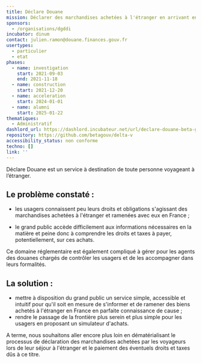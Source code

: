 ```yaml
---
title: Déclare Douane
mission: Déclarer des marchandises achetées à l'étranger en arrivant en France
sponsors:
  - /organisations/dgddi
incubator: dinum
contact: julien.ramon@douane.finances.gouv.fr
usertypes:
  - particulier
  - etat
phases:
  - name: investigation
    start: 2021-09-03
    end: 2021-11-18
  - name: construction
    start: 2021-12-20
  - name: acceleration
    start: 2024-01-01
  - name: alumni
    start: 2025-01-22
thematiques:
  - Administratif
dashlord_url: https://dashlord.incubateur.net/url/declare-douane-beta-gouv-fr/
repository: https://github.com/betagouv/delta-v
accessibility_status: non conforme
techno: []
link: ''
---
```

Déclare Douane est un service à destination de toute personne voyageant à l’étranger.

## Le problème constaté :

- les usagers connaissent peu leurs droits et obligations s'agissant des marchandises achetées à l'étranger et ramenées avec eux en France ;

- le grand public accède difficilement aux informations nécessaires en la matière et peine donc à comprendre les droits et taxes à payer, potentiellement, sur ces achats.

Ce domaine réglementaire est également compliqué à gérer pour les agents des douanes chargés de contrôler les usagers et de les accompagner dans leurs formalités.


## La solution :

- mettre à disposition du grand public un service simple, accessible et intuitif pour qu'il soit en mesure de s'informer et de ramener des biens achetés à l'étranger en France en parfaite connaissance de cause ;
- rendre le passage de la frontière plus serein et plus simple pour les usagers en proposant un simulateur d'achats.

A terme, nous souhaitons aller encore plus loin en dématérialisant le processus de déclaration des marchandises achetées par les voyageurs lors de leur séjour à l'étranger et le paiement des éventuels droits et taxes dûs à ce titre.